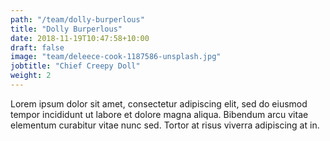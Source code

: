 ```yaml
---
path: "/team/dolly-burperlous"
title: "Dolly Burperlous"
date: 2018-11-19T10:47:58+10:00
draft: false
image: "team/deleece-cook-1187586-unsplash.jpg"
jobtitle: "Chief Creepy Doll"
weight: 2
---
```


Lorem ipsum dolor sit amet, consectetur adipiscing elit, sed do eiusmod tempor
incididunt ut labore et dolore magna aliqua. Bibendum arcu vitae elementum
curabitur vitae nunc sed. Tortor at risus viverra adipiscing at in.
